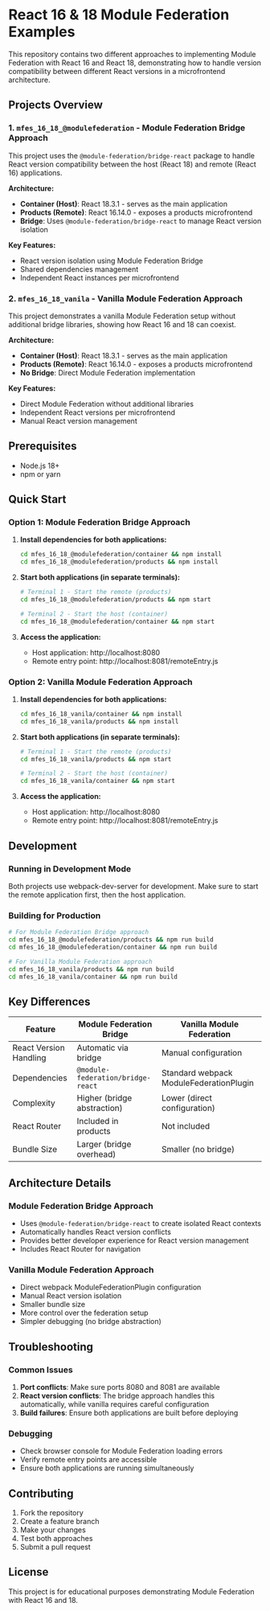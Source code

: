 # React 16 & 18 Module Federation Examples

This repository contains two different approaches to implementing Module Federation with React 16 and React 18, demonstrating how to handle version compatibility between different React versions in a microfrontend architecture.

## Projects Overview

### 1. `mfes_16_18_@modulefederation` - Module Federation Bridge Approach
This project uses the `@module-federation/bridge-react` package to handle React version compatibility between the host (React 18) and remote (React 16) applications.

**Architecture:**
- **Container (Host)**: React 18.3.1 - serves as the main application
- **Products (Remote)**: React 16.14.0 - exposes a products microfrontend
- **Bridge**: Uses `@module-federation/bridge-react` to manage React version isolation

**Key Features:**
- React version isolation using Module Federation Bridge
- Shared dependencies management
- Independent React instances per microfrontend

### 2. `mfes_16_18_vanila` - Vanilla Module Federation Approach
This project demonstrates a vanilla Module Federation setup without additional bridge libraries, showing how React 16 and 18 can coexist.

**Architecture:**
- **Container (Host)**: React 18.3.1 - serves as the main application
- **Products (Remote)**: React 16.14.0 - exposes a products microfrontend
- **No Bridge**: Direct Module Federation implementation

**Key Features:**
- Direct Module Federation without additional libraries
- Independent React versions per microfrontend
- Manual React version management

## Prerequisites

- Node.js 18+ 
- npm or yarn

## Quick Start

### Option 1: Module Federation Bridge Approach

1. **Install dependencies for both applications:**
   ```bash
   cd mfes_16_18_@modulefederation/container && npm install
   cd mfes_16_18_@modulefederation/products && npm install
   ```

2. **Start both applications (in separate terminals):**
   ```bash
   # Terminal 1 - Start the remote (products)
   cd mfes_16_18_@modulefederation/products && npm start
   
   # Terminal 2 - Start the host (container)
   cd mfes_16_18_@modulefederation/container && npm start
   ```

3. **Access the application:**
   - Host application: http://localhost:8080
   - Remote entry point: http://localhost:8081/remoteEntry.js

### Option 2: Vanilla Module Federation Approach

1. **Install dependencies for both applications:**
   ```bash
   cd mfes_16_18_vanila/container && npm install
   cd mfes_16_18_vanila/products && npm install
   ```

2. **Start both applications (in separate terminals):**
   ```bash
   # Terminal 1 - Start the remote (products)
   cd mfes_16_18_vanila/products && npm start
   
   # Terminal 2 - Start the host (container)
   cd mfes_16_18_vanila/container && npm start
   ```

3. **Access the application:**
   - Host application: http://localhost:8080
   - Remote entry point: http://localhost:8081/remoteEntry.js

## Development

### Running in Development Mode
Both projects use webpack-dev-server for development. Make sure to start the remote application first, then the host application.

### Building for Production
```bash
# For Module Federation Bridge approach
cd mfes_16_18_@modulefederation/products && npm run build
cd mfes_16_18_@modulefederation/container && npm run build

# For Vanilla Module Federation approach
cd mfes_16_18_vanila/products && npm run build
cd mfes_16_18_vanila/container && npm run build
```

## Key Differences

| Feature | Module Federation Bridge | Vanilla Module Federation |
|---------|-------------------------|---------------------------|
| React Version Handling | Automatic via bridge | Manual configuration |
| Dependencies | `@module-federation/bridge-react` | Standard webpack ModuleFederationPlugin |
| Complexity | Higher (bridge abstraction) | Lower (direct configuration) |
| React Router | Included in products | Not included |
| Bundle Size | Larger (bridge overhead) | Smaller (no bridge) |

## Architecture Details

### Module Federation Bridge Approach
- Uses `@module-federation/bridge-react` to create isolated React contexts
- Automatically handles React version conflicts
- Provides better developer experience for React version management
- Includes React Router for navigation

### Vanilla Module Federation Approach
- Direct webpack ModuleFederationPlugin configuration
- Manual React version isolation
- Smaller bundle size
- More control over the federation setup
- Simpler debugging (no bridge abstraction)

## Troubleshooting

### Common Issues

1. **Port conflicts**: Make sure ports 8080 and 8081 are available
2. **React version conflicts**: The bridge approach handles this automatically, while vanilla requires careful configuration
3. **Build failures**: Ensure both applications are built before deploying

### Debugging
- Check browser console for Module Federation loading errors
- Verify remote entry points are accessible
- Ensure both applications are running simultaneously

## Contributing

1. Fork the repository
2. Create a feature branch
3. Make your changes
4. Test both approaches
5. Submit a pull request

## License

This project is for educational purposes demonstrating Module Federation with React 16 and 18.

